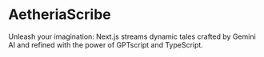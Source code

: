 # AetheriaScribe
Unleash your imagination: Next.js streams dynamic tales crafted by Gemini AI and refined with the power of GPTscript and TypeScript.
